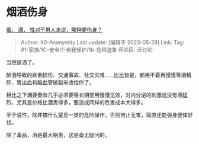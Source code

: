 # 烟酒伤身
[烟， 酒， 性对于男人来说，哪种更伤身？](https://www.zhihu.com/question/591623962/answer/3050284853)

> Author: #0-Anonymity
> Last update: [编辑于 2023-05-29]
> Link:
> Tag: #1-家族/1C-安全/1-自我保护/1b-危险迹象 
> 评论区:
> 泛讨论:

当然是酒了。

醉酒导致的跌倒损伤、交通事故、社交灾难……比比皆是，都用不着再慢慢等酒精肝、胃出血和脑血管破裂来收拾你了。

相比之下烟要奏效几乎必须要等长期使用慢慢见效，对内分泌的刺激远没有酒猛烈，尤其是价格比酒贵得多，要造成同样的危害成本大得多。

至于说性，除非搞什么窒息一类的危险操作，否则何止无害，简直还能强身健体好伐。

除了毒品，酒是最大祸患，这是毫无疑问的。